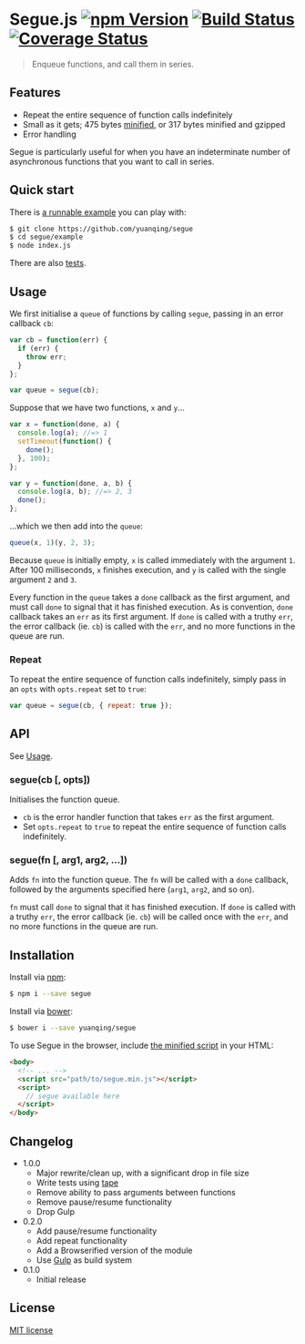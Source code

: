 # Segue.js [![npm Version](http://img.shields.io/npm/v/segue.svg?style=flat)](https://www.npmjs.org/package/segue) [![Build Status](https://img.shields.io/travis/yuanqing/segue.svg?style=flat)](https://travis-ci.org/yuanqing/segue) [![Coverage Status](https://img.shields.io/coveralls/yuanqing/segue.svg?style=flat)](https://coveralls.io/r/yuanqing/segue)

> Enqueue functions, and call them in series.

## Features

- Repeat the entire sequence of function calls indefinitely
- Small as it gets; 475 bytes [minified](https://github.com/yuanqing/segue/blob/master/segue.min.js), or 317 bytes minified and gzipped
- Error handling

Segue is particularly useful for when you have an indeterminate number of asynchronous functions that you want to call in series.

## Quick start

There is [a runnable example](https://github.com/yuanqing/segue/blob/master/example/index.js) you can play with:

```bash
$ git clone https://github.com/yuanqing/segue
$ cd segue/example
$ node index.js
```

There are also [tests](https://github.com/yuanqing/segue/blob/master/test/index.js).

## Usage

We first initialise a `queue` of functions by calling `segue`, passing in an error callback `cb`:

```js
var cb = function(err) {
  if (err) {
    throw err;
  }
};

var queue = segue(cb);
```

Suppose that we have two functions, `x` and `y`&hellip;

```js
var x = function(done, a) {
  console.log(a); //=> 1
  setTimeout(function() {
    done();
  }, 100);
};

var y = function(done, a, b) {
  console.log(a, b); //=> 2, 3
  done();
};
```

&hellip;which we then add into the `queue`:

```js
queue(x, 1)(y, 2, 3);
```

Because `queue` is initially empty, `x` is called immediately with the argument `1`. After 100 milliseconds, `x` finishes execution, and `y` is called with the single argument `2` and `3`.

Every function in the `queue` takes a `done` callback as the first argument, and must call `done` to signal that it has finished execution. As is convention, `done` callback takes an `err` as its first argument. If `done` is called with a truthy `err`, the error callback (ie. `cb`) is called with the `err`, and no more functions in the queue are run.

### Repeat

To repeat the entire sequence of function calls indefinitely, simply pass in an `opts` with `opts.repeat` set to `true`:

```js
var queue = segue(cb, { repeat: true });
```

## API

See [Usage](#usage).

### segue(cb [, opts])

Initialises the function queue.

- `cb` is the error handler function that takes `err` as the first argument.
- Set `opts.repeat` to `true` to repeat the entire sequence of function calls indefinitely.

### segue(fn [, arg1, arg2, &hellip;])

Adds `fn` into the function queue. The `fn` will be called with a `done` callback, followed by the arguments specified here (`arg1`, `arg2`, and so on).

`fn` must call `done` to signal that it has finished execution. If `done` is called with a truthy `err`, the error callback (ie. `cb`) will be called once with the `err`, and no more functions in the queue are run.

## Installation

Install via [npm](https://npmjs.com/):

```bash
$ npm i --save segue
```

Install via [bower](http://bower.io/):

```bash
$ bower i --save yuanqing/segue
```

To use Segue in the browser, include [the minified script](https://github.com/yuanqing/segue/blob/master/segue.min.js) in your HTML:

```html
<body>
  <!-- ... -->
  <script src="path/to/segue.min.js"></script>
  <script>
    // segue available here
  </script>
</body>
```

## Changelog

- 1.0.0
  - Major rewrite/clean up, with a significant drop in file size
  - Write tests using [tape](https://github.com/substack/tape)
  - Remove ability to pass arguments between functions
  - Remove pause/resume functionality
  - Drop Gulp
- 0.2.0
  - Add pause/resume functionality
  - Add repeat functionality
  - Add a Browserified version of the module
  - Use [Gulp](http://gulpjs.com/) as build system
- 0.1.0
  - Initial release

## License

[MIT license](https://github.com/yuanqing/segue/blob/master/LICENSE)
